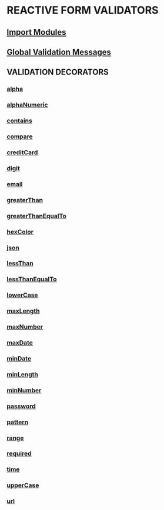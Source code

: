 
# REACTIVE FORM VALIDATORS
## [Import Modules](xref:import-modules)
## [Global Validation Messages](xref:configure-global-validation-messages)
## VALIDATION DECORATORS
### [alpha](xref:validation-decorators/alpha)
### [alphaNumeric](xref:validation-decorators/alphaNumeric)
### [contains](xref:validation-decorators/contains)
### [compare](xref:validation-decorators/compare)
### [creditCard](xref:validation-decorators/creditCard)
### [digit](xref:validation-decorators/digit)
### [email](xref:validation-decorators/email)
### [greaterThan](xref:validation-decorators/greaterThan)
### [greaterThanEqualTo](xref:validation-decorators/greaterThanEqualTo)
### [hexColor](xref:validation-decorators/hexColor)
### [json](xref:validation-decorators/json)
### [lessThan](xref:validation-decorators/lessThan)
### [lessThanEqualTo](xref:validation-decorators/lessThanEqualTo)
### [lowerCase](xref:validation-decorators/lowerCase)
### [maxLength](xref:validation-decorators/maxLength)
### [maxNumber](xref:validation-decorators/maxNumber)
### [maxDate](xref:validation-decorators/maxDate)
### [minDate](xref:validation-decorators/minDate)
### [minLength](xref:validation-decorators/minLength)
### [minNumber](xref:validation-decorators/minNumber)
### [password](xref:validation-decorators/password)
### [pattern](xref:validation-decorators/pattern)
### [range](xref:validation-decorators/range)
### [required](xref:validation-decorators/required)
### [time](xref:validation-decorators/time)
### [upperCase](xref:validation-decorators/upperCase)
### [url](xref:validation-decorators/url)

